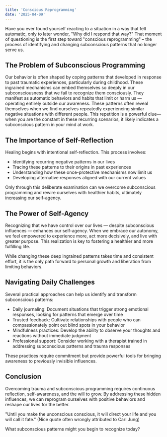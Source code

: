 ```yaml
---
title: 'Conscious Reprogramming'
date: '2025-04-09'
---
```

Have you ever found yourself reacting to a situation in a way that felt automatic, only to later wonder, "Why did I respond that way?" That moment of questioning is the first step toward "conscious reprogramming" – the process of identifying and changing subconscious patterns that no longer serve us.

## The Problem of Subconscious Programming

Our behavior is often shaped by coping patterns that developed in response to past traumatic experiences, particularly during childhood. These ingrained mechanisms can embed themselves so deeply in our subconsciousness that we fail to recognize them consciously. They manifest as automatic behaviors and habits that limit or harm us — operating entirely outside our awareness.
These patterns often reveal themselves when we find ourselves repeatedly experiencing similar negative situations with different people. This repetition is a powerful clue—when you are the constant in these recurring scenarios, it likely indicates a subconscious pattern in your mind at work.

## The Importance of Self-Reflection

Healing begins with intentional self-reflection. This process involves:

- Identifying recurring negative patterns in our lives
- Tracing these patterns to their origins in past experiences
- Understanding how these once-protective mechanisms now limit us
- Developing alternative responses aligned with our current values

Only through this deliberate examination can we overcome subconscious programming and rewire ourselves with healthier habits, ultimately increasing our self-agency.

## The Power of Self-Agency

Recognizing that we have control over our lives — despite subconscious influences — enhances our self-agency. When we embrace our autonomy, we feel empowered to experience more, act more decisively, and live with greater purpose. This realization is key to fostering a healthier and more fulfilling life.

While changing these deep ingrained patterns takes time and consistent effort, it is the only path forward to personal growth and liberation from limiting behaviors.

## Navigating Daily Challenges

Several practical approaches can help us identify and transform subconscious patterns:

- Daily journaling: Document situations that trigger strong emotional responses, looking for patterns that emerge over time
- Trusted feedback: Cultivate relationships with people who can compassionately point out blind spots in your behavior
- Mindfulness practices: Develop the ability to observe your thoughts and reactions without immediate judgment
- Professional support: Consider working with a therapist trained in addressing subconscious patterns and trauma responses

These practices require commitment but provide powerful tools for bringing awareness to previously invisible influences.

## Conclusion

Overcoming trauma and subconscious programming requires continuous reflection, self-awareness, and the will to grow. By addressing these hidden influences, we can reprogram ourselves with positive behaviors and reshape our lives for the better.

"Until you make the unconscious conscious, it will direct your life and you will call it fate." (Nice quote often wrongly attributed to Carl Jung)

What subconscious patterns might you begin to recognize today?
